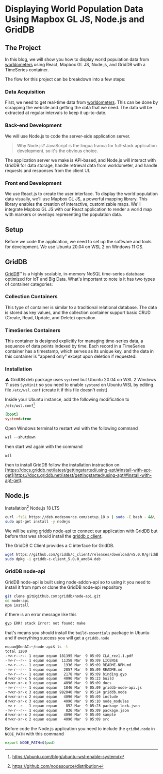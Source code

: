 # Displaying World Population Data Using Mapbox GL JS, Node.js and GridDB

## The Project

In this blog, we will show you how to display world population data from [worldometers](https://www.worldometers.info/) using React, Mapbox GL JS, Node.js, and GridDB with a TimeSeries container.

The flow for this project can be breakdown into a few steps:

### Data Acquisition

First, we need to get real-time data from [worldometers](https://www.worldometers.info/). This can be done by scrapping the website and getting the data that we need. The data will be extracted at regular intervals to keep it up-to-date.

### Back-end Development

We will use Node.js to code the server-side application server.

> Why Node.js? JavaScript is the lingua franca for full-stack application development, so it's the obvious choice.

The application server we make is API-based, and Node.js will interact with GridDB for data storage, handle retrieval data from worldometer, and handle requests and responses from the client UI.

### Front end Development

We use React.js to create the user interface. To display the world population data visually, we'll use Mapbox GL JS, a powerful mapping library. This library enables the creation of interactive, customizable maps. We'll integrate Mapbox GL JS with our React application to render a world map with markers or overlays representing the population data.

## Setup

Before we code the application, we need to set up the software and tools for development. We use Ubuntu 20.04 on WSL 2 on Windows 11 OS.

## GridDB

[GridDB](https://griddb.net/en/)™ is a highly scalable, in-memory NoSQL time-series database optimized for IoT and Big Data. What's important to note is it has two types of container categories:

### Collection Containers

This type of container is similar to a traditional relational database. The data is stored as key values, and the collection container support basic CRUD (Create, Read, Update, and Delete) operation.

### TimeSeries Containers

This container is designed explicitly for managing time-series data, a sequence of data points indexed by time. Each record in a TimeSeries container has a timestamp, which serves as its unique key, and the data in this container is "append only" except upon deletion if requested.

### Installation

⚠️ GridDB deb package uses `systemd` but Ubuntu 20.04 on WSL 2 Windows 11 uses `SysVinit` so you need to enable `systemd` on Ubuntu WSL by editing file `/etc/wsl.conf` (create it if this file doesn't exist)

Inside your Ubuntu instance, add the following modification to `/etc/wsl.conf`[^1]

```ini
[boot]
systemd=true
```

Open Windows terminal to restart wsl with the following command

```powershell
wsl --shutdown
```

then start wsl again with the command

```powershell
wsl
```

then to install GridDB follow the installation instruction on [https://docs.griddb.net/latest/gettingstarted/using-apt/#install-with-apt-get](https://docs.griddb.net/latest/gettingstarted/using-apt/#install-with-apt-get).

## Node.js

Installation[^2] Node.js 18 LTS

```zsh
curl -fsSL https://deb.nodesource.com/setup_18.x | sudo -E bash - &&\
sudo apt-get install -y nodejs
```

We will be using [griddb node-api](https://github.com/griddb/node-api) to connect our application with GridDB but before that wes should install the [griddb c client](https://github.com/griddb/c_client).

The GridDB C Client provides a C interface for GridDB.

```zsh
wget https://github.com/griddb/c_client/releases/download/v5.0.0/griddb-c-client_5.0.0_amd64.deb
sudo dpkg -i griddb-c-client_5.0.0_amd64.deb
```

### GridDB node-api

GridDB node-api is built using node-addon-api so to using it you need to install it from npm or clone the GridDB node-api repository

```zsh
git clone git@github.com:griddb/node-api.git
cd node-api
npm install
```

if there is an error message like this

```zsh
gyp ERR! stack Error: not found: make
```

that's means you should install the `build-essentials` package in Ubuntu and if everything success you will get a `griddb.node`

```zsh
equan@GenAI:~/node-api$ ls -l
total 1200
-rw-r--r-- 1 equan equan 181395 Mar  9 05:09 CLA_rev1.1.pdf
-rw-r--r-- 1 equan equan  11358 Mar  9 05:09 LICENSE
-rw-r--r-- 1 equan equan   1936 Mar  9 05:09 README-NPM.md
-rw-r--r-- 1 equan equan   2857 Mar  9 05:09 README.md
-rw-r--r-- 1 equan equan   2178 Mar  9 05:09 binding.gyp
drwxr-xr-x 5 equan equan   4096 Mar  9 05:23 build
drwxr-xr-x 3 equan equan   4096 Mar  9 05:09 docs
-rw-r--r-- 1 equan equan   1846 Mar  9 05:09 griddb-node-api.js
-rwxr-xr-x 3 equan equan 982040 Mar  9 05:24 griddb.node
drwxr-xr-x 2 equan equan   4096 Mar  9 05:09 include
drwxr-xr-x 3 equan equan   4096 Mar  9 05:10 node_modules
-rw-r--r-- 1 equan equan    852 Mar  9 05:23 package-lock.json
-rw-r--r-- 1 equan equan    826 Mar  9 05:09 package.json
drwxr-xr-x 2 equan equan   4096 Mar  9 05:09 sample
drwxr-xr-x 2 equan equan   4096 Mar  9 05:09 src
```

Before code the Node.js application you need to include the `gridbd.node` in `NODE_PATH` with this command

```zsh
export NODE_PATH=$(pwd)
```

[^1]: https://ubuntu.com/blog/ubuntu-wsl-enable-systemd
[^2]: https://github.com/nodesource/distribution
